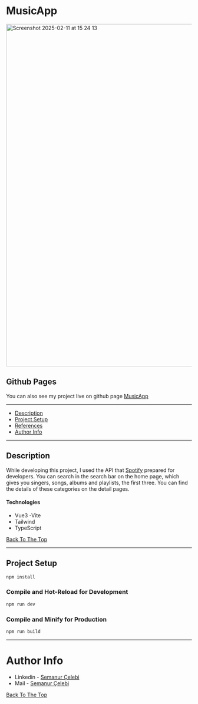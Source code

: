 # MusicApp

<img width="930" alt="Screenshot 2025-02-11 at 15 24 13" src="https://github.com/user-attachments/assets/6453f8b2-15eb-4f02-8613-599cc25b9b14" />


## Github Pages

You can also see my project live on github page [MusicApp](https://semanurcelebi.github.io/musicapp/)


---

- [Description](#description)
- [Project Setup](#project-setup)
- [References](#references)
- [Author Info](#author-info)

---

## Description

While developing this project, I used the API that [Spotify](https://developer.spotify.com/) prepared for developers. You can search in the search bar on the home page, which gives you singers, songs, albums and playlists, the first three. You can find the details of these categories on the detail pages.

#### Technologies

- Vue3 -Vite
- Tailwind
- TypeScript

[Back To The Top](#musicapp)

---

## Project Setup

```sh
npm install
```

### Compile and Hot-Reload for Development

```sh
npm run dev
```

### Compile and Minify for Production

```sh
npm run build
```

---

# Author Info

- Linkedin - [Semanur Çelebi](https://www.linkedin.com/in/semanurcelebi/)
- Mail - [Semanur Çelebi](mailto:semanur.celebi@outlook.com)

[Back To The Top](#musicapp)
